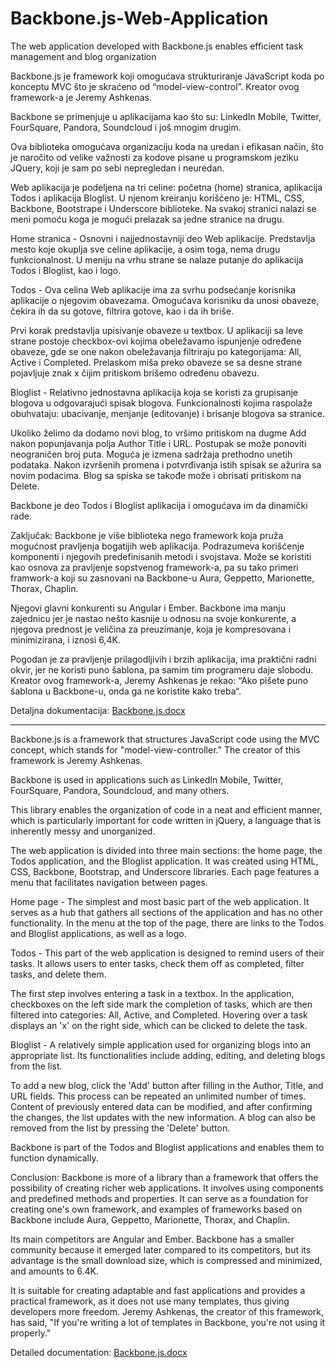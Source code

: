 # Backbone.js-Web-Application

The web application developed with Backbone.js enables efficient task management and blog organization

Backbone.js je framework koji omogućava strukturiranje JavaScript koda po konceptu MVC što je skraćeno od “model-view-control”. Kreator ovog framework-a je Jeremy Ashkenas. 

Backbone se primenjuje u aplikacijama kao što su: LinkedIn Mobile, Twitter, FourSquare, Pandora, Soundcloud i još mnogim drugim.

Ova biblioteka omogućava organizaciju koda na uredan i efikasan način, što je naročito od velike važnosti za kodove pisane u programskom jeziku JQuery, koji je sam po sebi nepregledan i neuredan.


Web aplikacija je podeljena na tri celine: početna (home) stranica, aplikacija Todos i aplikacija Bloglist. U njenom kreiranju korišćeno je: HTML, CSS, Backbone, Bootstrape i Underscore biblioteke. Na svakoj stranici nalazi se meni pomoću koga je mogući prelazak sa jedne stranice na drugu. 

Home stranica - Osnovni i najjednostavniji deo Web aplikacije. Predstavlja mesto koje okuplja sve celine aplikacije, a osim toga, nema drugu funkcionalnost. U meniju na vrhu strane se nalaze putanje do aplikacija Todos i Bloglist, kao i logo.

Todos - Ova celina Web aplikacije ima za svrhu podsećanje korisnika aplikacije o njegovim obavezama. Omogućava korisniku da unosi obaveze, čekira ih da su gotove, filtrira gotove, kao i da ih briše. 

Prvi korak predstavlja upisivanje obaveze u textbox. U aplikaciji sa leve strane postoje checkbox-ovi kojima obeležavamo ispunjenje određene obaveze, gde se one nakon obeležavanja filtriraju po kategorijama: All, Active i Completed. Prelaskom miša preko obaveze se sa desne strane pojavljuje znak x čijim pritiskom brišemo određenu obavezu.

Bloglist - Relativno jednostavna aplikacija koja se koristi za grupisanje blogova u odgovarajući spisak blogova. Funkcionalnosti kojima raspolaže obuhvataju: ubacivanje, menjanje (editovanje) i brisanje blogova sa stranice. 

Ukoliko želimo da dodamo novi blog, to vršimo pritiskom na dugme Add nakon popunjavanja polja Author Title i URL. Postupak se može ponoviti neograničen broj puta. Moguća je izmena sadržaja prethodno unetih podataka. Nakon izvršenih promena i potvrđivanja istih spisak se ažurira sa novim podacima. Blog sa spiska se takođe može i obrisati pritiskom na Delete.

Backbone je deo Todos i Bloglist aplikacija i omogućava im da dinamički rade.

Zaključak: 
Backbone je više biblioteka nego framework koja pruža mogućnost pravljenja bogatijih web aplikacija. Podrazumeva korišćenje komponenti i njegovih predefinisanih metodi i svojstava. 
Može se koristiti kao osnova za pravljenje sopstvenog framework-a, pa su tako primeri framwork-a koji su zasnovani na Backbone-u Aura, Geppetto, Marionette, Thorax, Chaplin.

Njegovi glavni konkurenti su Angular i Ember. Backbone ima manju zajednicu jer je nastao nešto kasnije u odnosu na svoje konkurente, a njegova prednost je veličina za preuzimanje, koja je kompresovana i minimizirana, i iznosi 6,4K.

Pogodan je za pravljenje prilagodljivih i brzih aplikacija, ima praktični radni okvir, jer ne koristi puno šablona, pa samim tim programeru daje slobodu. Kreator ovog framework-a, Jeremy Ashkenas je rekao: “Ako pišete puno šablona u Backbone-u, onda ga ne koristite kako treba“.

Detaljna dokumentacija: [Backbone.js.docx](https://github.com/nminic/Backbone.js-project/files/9901856/Backbone.js.docx)

_____________________________________________________________


Backbone.js is a framework that structures JavaScript code using the MVC concept, which stands for "model-view-controller." The creator of this framework is Jeremy Ashkenas.

Backbone is used in applications such as LinkedIn Mobile, Twitter, FourSquare, Pandora, Soundcloud, and many others.

This library enables the organization of code in a neat and efficient manner, which is particularly important for code written in jQuery, a language that is inherently messy and unorganized.

The web application is divided into three main sections: the home page, the Todos application, and the Bloglist application. It was created using HTML, CSS, Backbone, Bootstrap, and Underscore libraries. Each page features a menu that facilitates navigation between pages.

Home page - The simplest and most basic part of the web application. It serves as a hub that gathers all sections of the application and has no other functionality. In the menu at the top of the page, there are links to the Todos and Bloglist applications, as well as a logo.

Todos - This part of the web application is designed to remind users of their tasks. It allows users to enter tasks, check them off as completed, filter tasks, and delete them.

The first step involves entering a task in a textbox. In the application, checkboxes on the left side mark the completion of tasks, which are then filtered into categories: All, Active, and Completed. Hovering over a task displays an 'x' on the right side, which can be clicked to delete the task.

Bloglist - A relatively simple application used for organizing blogs into an appropriate list. Its functionalities include adding, editing, and deleting blogs from the list.

To add a new blog, click the 'Add' button after filling in the Author, Title, and URL fields. This process can be repeated an unlimited number of times. Content of previously entered data can be modified, and after confirming the changes, the list updates with the new information. A blog can also be removed from the list by pressing the 'Delete' button.

Backbone is part of the Todos and Bloglist applications and enables them to function dynamically.

Conclusion: Backbone is more of a library than a framework that offers the possibility of creating richer web applications. It involves using components and predefined methods and properties. It can serve as a foundation for creating one's own framework, and examples of frameworks based on Backbone include Aura, Geppetto, Marionette, Thorax, and Chaplin.

Its main competitors are Angular and Ember. Backbone has a smaller community because it emerged later compared to its competitors, but its advantage is the small download size, which is compressed and minimized, and amounts to 6.4K.

It is suitable for creating adaptable and fast applications and provides a practical framework, as it does not use many templates, thus giving developers more freedom. Jeremy Ashkenas, the creator of this framework, has said, "If you're writing a lot of templates in Backbone, you're not using it properly."

Detailed documentation: [Backbone.js.docx](https://github.com/nminic/Backbone.js-project/files/9901856/Backbone.js.docx)


